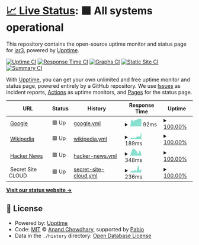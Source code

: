 # [📈 Live Status](https://capatres.com.ar): <!--live status--> **🟩 All systems operational**

This repository contains the open-source uptime monitor and status page for [jar3](https://capatres.com.ar), powered by [Upptime](https://github.com/upptime/upptime).

[![Uptime CI](https://github.com/jar3/upptime/workflows/Uptime%20CI/badge.svg)](https://github.com/jar3/upptime/actions?query=workflow%3A%22Uptime+CI%22)
[![Response Time CI](https://github.com/jar3/upptime/workflows/Response%20Time%20CI/badge.svg)](https://github.com/jar3/upptime/actions?query=workflow%3A%22Response+Time+CI%22)
[![Graphs CI](https://github.com/jar3/upptime/workflows/Graphs%20CI/badge.svg)](https://github.com/jar3/upptime/actions?query=workflow%3A%22Graphs+CI%22)
[![Static Site CI](https://github.com/jar3/upptime/workflows/Static%20Site%20CI/badge.svg)](https://github.com/jar3/upptime/actions?query=workflow%3A%22Static+Site+CI%22)
[![Summary CI](https://github.com/jar3/upptime/workflows/Summary%20CI/badge.svg)](https://github.com/jar3/upptime/actions?query=workflow%3A%22Summary+CI%22)

With [Upptime](https://upptime.js.org), you can get your own unlimited and free uptime monitor and status page, powered entirely by a GitHub repository. We use [Issues](https://github.com/jar3/upptime/issues) as incident reports, [Actions](https://github.com/jar3/upptime/actions) as uptime monitors, and [Pages](https://capatres.com.ar) for the status page.

<!--start: status pages-->
<!-- This summary is generated by Upptime (https://github.com/upptime/upptime) -->
<!-- Do not edit this manually, your changes will be overwritten -->
<!-- prettier-ignore -->
| URL | Status | History | Response Time | Uptime |
| --- | ------ | ------- | ------------- | ------ |
| <img alt="" src="https://icons.duckduckgo.com/ip3/www.google.com.ico" height="13"> [Google](https://www.google.com) | 🟩 Up | [google.yml](https://github.com/jar3/upptime/commits/HEAD/history/google.yml) | <details><summary><img alt="Response time graph" src="./graphs/google/response-time-week.png" height="20"> 92ms</summary><br><a href="https://jar3.github.io/upptime/history/google"><img alt="Response time 110" src="https://img.shields.io/endpoint?url=https%3A%2F%2Fraw.githubusercontent.com%2Fjar3%2Fupptime%2FHEAD%2Fapi%2Fgoogle%2Fresponse-time.json"></a><br><a href="https://jar3.github.io/upptime/history/google"><img alt="24-hour response time 108" src="https://img.shields.io/endpoint?url=https%3A%2F%2Fraw.githubusercontent.com%2Fjar3%2Fupptime%2FHEAD%2Fapi%2Fgoogle%2Fresponse-time-day.json"></a><br><a href="https://jar3.github.io/upptime/history/google"><img alt="7-day response time 92" src="https://img.shields.io/endpoint?url=https%3A%2F%2Fraw.githubusercontent.com%2Fjar3%2Fupptime%2FHEAD%2Fapi%2Fgoogle%2Fresponse-time-week.json"></a><br><a href="https://jar3.github.io/upptime/history/google"><img alt="30-day response time 114" src="https://img.shields.io/endpoint?url=https%3A%2F%2Fraw.githubusercontent.com%2Fjar3%2Fupptime%2FHEAD%2Fapi%2Fgoogle%2Fresponse-time-month.json"></a><br><a href="https://jar3.github.io/upptime/history/google"><img alt="1-year response time 110" src="https://img.shields.io/endpoint?url=https%3A%2F%2Fraw.githubusercontent.com%2Fjar3%2Fupptime%2FHEAD%2Fapi%2Fgoogle%2Fresponse-time-year.json"></a></details> | <details><summary><a href="https://jar3.github.io/upptime/history/google">100.00%</a></summary><a href="https://jar3.github.io/upptime/history/google"><img alt="All-time uptime 100.00%" src="https://img.shields.io/endpoint?url=https%3A%2F%2Fraw.githubusercontent.com%2Fjar3%2Fupptime%2FHEAD%2Fapi%2Fgoogle%2Fuptime.json"></a><br><a href="https://jar3.github.io/upptime/history/google"><img alt="24-hour uptime 100.00%" src="https://img.shields.io/endpoint?url=https%3A%2F%2Fraw.githubusercontent.com%2Fjar3%2Fupptime%2FHEAD%2Fapi%2Fgoogle%2Fuptime-day.json"></a><br><a href="https://jar3.github.io/upptime/history/google"><img alt="7-day uptime 100.00%" src="https://img.shields.io/endpoint?url=https%3A%2F%2Fraw.githubusercontent.com%2Fjar3%2Fupptime%2FHEAD%2Fapi%2Fgoogle%2Fuptime-week.json"></a><br><a href="https://jar3.github.io/upptime/history/google"><img alt="30-day uptime 100.00%" src="https://img.shields.io/endpoint?url=https%3A%2F%2Fraw.githubusercontent.com%2Fjar3%2Fupptime%2FHEAD%2Fapi%2Fgoogle%2Fuptime-month.json"></a><br><a href="https://jar3.github.io/upptime/history/google"><img alt="1-year uptime 99.99%" src="https://img.shields.io/endpoint?url=https%3A%2F%2Fraw.githubusercontent.com%2Fjar3%2Fupptime%2FHEAD%2Fapi%2Fgoogle%2Fuptime-year.json"></a></details>
| <img alt="" src="https://icons.duckduckgo.com/ip3/en.wikipedia.org.ico" height="13"> [Wikipedia](https://en.wikipedia.org) | 🟩 Up | [wikipedia.yml](https://github.com/jar3/upptime/commits/HEAD/history/wikipedia.yml) | <details><summary><img alt="Response time graph" src="./graphs/wikipedia/response-time-week.png" height="20"> 189ms</summary><br><a href="https://jar3.github.io/upptime/history/wikipedia"><img alt="Response time 191" src="https://img.shields.io/endpoint?url=https%3A%2F%2Fraw.githubusercontent.com%2Fjar3%2Fupptime%2FHEAD%2Fapi%2Fwikipedia%2Fresponse-time.json"></a><br><a href="https://jar3.github.io/upptime/history/wikipedia"><img alt="24-hour response time 66" src="https://img.shields.io/endpoint?url=https%3A%2F%2Fraw.githubusercontent.com%2Fjar3%2Fupptime%2FHEAD%2Fapi%2Fwikipedia%2Fresponse-time-day.json"></a><br><a href="https://jar3.github.io/upptime/history/wikipedia"><img alt="7-day response time 189" src="https://img.shields.io/endpoint?url=https%3A%2F%2Fraw.githubusercontent.com%2Fjar3%2Fupptime%2FHEAD%2Fapi%2Fwikipedia%2Fresponse-time-week.json"></a><br><a href="https://jar3.github.io/upptime/history/wikipedia"><img alt="30-day response time 123" src="https://img.shields.io/endpoint?url=https%3A%2F%2Fraw.githubusercontent.com%2Fjar3%2Fupptime%2FHEAD%2Fapi%2Fwikipedia%2Fresponse-time-month.json"></a><br><a href="https://jar3.github.io/upptime/history/wikipedia"><img alt="1-year response time 191" src="https://img.shields.io/endpoint?url=https%3A%2F%2Fraw.githubusercontent.com%2Fjar3%2Fupptime%2FHEAD%2Fapi%2Fwikipedia%2Fresponse-time-year.json"></a></details> | <details><summary><a href="https://jar3.github.io/upptime/history/wikipedia">100.00%</a></summary><a href="https://jar3.github.io/upptime/history/wikipedia"><img alt="All-time uptime 100.00%" src="https://img.shields.io/endpoint?url=https%3A%2F%2Fraw.githubusercontent.com%2Fjar3%2Fupptime%2FHEAD%2Fapi%2Fwikipedia%2Fuptime.json"></a><br><a href="https://jar3.github.io/upptime/history/wikipedia"><img alt="24-hour uptime 100.00%" src="https://img.shields.io/endpoint?url=https%3A%2F%2Fraw.githubusercontent.com%2Fjar3%2Fupptime%2FHEAD%2Fapi%2Fwikipedia%2Fuptime-day.json"></a><br><a href="https://jar3.github.io/upptime/history/wikipedia"><img alt="7-day uptime 100.00%" src="https://img.shields.io/endpoint?url=https%3A%2F%2Fraw.githubusercontent.com%2Fjar3%2Fupptime%2FHEAD%2Fapi%2Fwikipedia%2Fuptime-week.json"></a><br><a href="https://jar3.github.io/upptime/history/wikipedia"><img alt="30-day uptime 100.00%" src="https://img.shields.io/endpoint?url=https%3A%2F%2Fraw.githubusercontent.com%2Fjar3%2Fupptime%2FHEAD%2Fapi%2Fwikipedia%2Fuptime-month.json"></a><br><a href="https://jar3.github.io/upptime/history/wikipedia"><img alt="1-year uptime 100.00%" src="https://img.shields.io/endpoint?url=https%3A%2F%2Fraw.githubusercontent.com%2Fjar3%2Fupptime%2FHEAD%2Fapi%2Fwikipedia%2Fuptime-year.json"></a></details>
| <img alt="" src="https://icons.duckduckgo.com/ip3/news.ycombinator.com.ico" height="13"> [Hacker News](https://news.ycombinator.com) | 🟩 Up | [hacker-news.yml](https://github.com/jar3/upptime/commits/HEAD/history/hacker-news.yml) | <details><summary><img alt="Response time graph" src="./graphs/hacker-news/response-time-week.png" height="20"> 348ms</summary><br><a href="https://jar3.github.io/upptime/history/hacker-news"><img alt="Response time 343" src="https://img.shields.io/endpoint?url=https%3A%2F%2Fraw.githubusercontent.com%2Fjar3%2Fupptime%2FHEAD%2Fapi%2Fhacker-news%2Fresponse-time.json"></a><br><a href="https://jar3.github.io/upptime/history/hacker-news"><img alt="24-hour response time 379" src="https://img.shields.io/endpoint?url=https%3A%2F%2Fraw.githubusercontent.com%2Fjar3%2Fupptime%2FHEAD%2Fapi%2Fhacker-news%2Fresponse-time-day.json"></a><br><a href="https://jar3.github.io/upptime/history/hacker-news"><img alt="7-day response time 348" src="https://img.shields.io/endpoint?url=https%3A%2F%2Fraw.githubusercontent.com%2Fjar3%2Fupptime%2FHEAD%2Fapi%2Fhacker-news%2Fresponse-time-week.json"></a><br><a href="https://jar3.github.io/upptime/history/hacker-news"><img alt="30-day response time 373" src="https://img.shields.io/endpoint?url=https%3A%2F%2Fraw.githubusercontent.com%2Fjar3%2Fupptime%2FHEAD%2Fapi%2Fhacker-news%2Fresponse-time-month.json"></a><br><a href="https://jar3.github.io/upptime/history/hacker-news"><img alt="1-year response time 343" src="https://img.shields.io/endpoint?url=https%3A%2F%2Fraw.githubusercontent.com%2Fjar3%2Fupptime%2FHEAD%2Fapi%2Fhacker-news%2Fresponse-time-year.json"></a></details> | <details><summary><a href="https://jar3.github.io/upptime/history/hacker-news">100.00%</a></summary><a href="https://jar3.github.io/upptime/history/hacker-news"><img alt="All-time uptime 100.00%" src="https://img.shields.io/endpoint?url=https%3A%2F%2Fraw.githubusercontent.com%2Fjar3%2Fupptime%2FHEAD%2Fapi%2Fhacker-news%2Fuptime.json"></a><br><a href="https://jar3.github.io/upptime/history/hacker-news"><img alt="24-hour uptime 100.00%" src="https://img.shields.io/endpoint?url=https%3A%2F%2Fraw.githubusercontent.com%2Fjar3%2Fupptime%2FHEAD%2Fapi%2Fhacker-news%2Fuptime-day.json"></a><br><a href="https://jar3.github.io/upptime/history/hacker-news"><img alt="7-day uptime 100.00%" src="https://img.shields.io/endpoint?url=https%3A%2F%2Fraw.githubusercontent.com%2Fjar3%2Fupptime%2FHEAD%2Fapi%2Fhacker-news%2Fuptime-week.json"></a><br><a href="https://jar3.github.io/upptime/history/hacker-news"><img alt="30-day uptime 100.00%" src="https://img.shields.io/endpoint?url=https%3A%2F%2Fraw.githubusercontent.com%2Fjar3%2Fupptime%2FHEAD%2Fapi%2Fhacker-news%2Fuptime-month.json"></a><br><a href="https://jar3.github.io/upptime/history/hacker-news"><img alt="1-year uptime 100.00%" src="https://img.shields.io/endpoint?url=https%3A%2F%2Fraw.githubusercontent.com%2Fjar3%2Fupptime%2FHEAD%2Fapi%2Fhacker-news%2Fuptime-year.json"></a></details>
| <img alt="" src="https://icons.duckduckgo.com/ip3/null.ico" height="13"> Secret Site CLOUD | 🟩 Up | [secret-site-cloud.yml](https://github.com/jar3/upptime/commits/HEAD/history/secret-site-cloud.yml) | <details><summary><img alt="Response time graph" src="./graphs/secret-site-cloud/response-time-week.png" height="20"> 236ms</summary><br><a href="https://jar3.github.io/upptime/history/secret-site-cloud"><img alt="Response time 1028" src="https://img.shields.io/endpoint?url=https%3A%2F%2Fraw.githubusercontent.com%2Fjar3%2Fupptime%2FHEAD%2Fapi%2Fsecret-site-cloud%2Fresponse-time.json"></a><br><a href="https://jar3.github.io/upptime/history/secret-site-cloud"><img alt="24-hour response time 105" src="https://img.shields.io/endpoint?url=https%3A%2F%2Fraw.githubusercontent.com%2Fjar3%2Fupptime%2FHEAD%2Fapi%2Fsecret-site-cloud%2Fresponse-time-day.json"></a><br><a href="https://jar3.github.io/upptime/history/secret-site-cloud"><img alt="7-day response time 236" src="https://img.shields.io/endpoint?url=https%3A%2F%2Fraw.githubusercontent.com%2Fjar3%2Fupptime%2FHEAD%2Fapi%2Fsecret-site-cloud%2Fresponse-time-week.json"></a><br><a href="https://jar3.github.io/upptime/history/secret-site-cloud"><img alt="30-day response time 189" src="https://img.shields.io/endpoint?url=https%3A%2F%2Fraw.githubusercontent.com%2Fjar3%2Fupptime%2FHEAD%2Fapi%2Fsecret-site-cloud%2Fresponse-time-month.json"></a><br><a href="https://jar3.github.io/upptime/history/secret-site-cloud"><img alt="1-year response time 1028" src="https://img.shields.io/endpoint?url=https%3A%2F%2Fraw.githubusercontent.com%2Fjar3%2Fupptime%2FHEAD%2Fapi%2Fsecret-site-cloud%2Fresponse-time-year.json"></a></details> | <details><summary><a href="https://jar3.github.io/upptime/history/secret-site-cloud">100.00%</a></summary><a href="https://jar3.github.io/upptime/history/secret-site-cloud"><img alt="All-time uptime 99.96%" src="https://img.shields.io/endpoint?url=https%3A%2F%2Fraw.githubusercontent.com%2Fjar3%2Fupptime%2FHEAD%2Fapi%2Fsecret-site-cloud%2Fuptime.json"></a><br><a href="https://jar3.github.io/upptime/history/secret-site-cloud"><img alt="24-hour uptime 100.00%" src="https://img.shields.io/endpoint?url=https%3A%2F%2Fraw.githubusercontent.com%2Fjar3%2Fupptime%2FHEAD%2Fapi%2Fsecret-site-cloud%2Fuptime-day.json"></a><br><a href="https://jar3.github.io/upptime/history/secret-site-cloud"><img alt="7-day uptime 100.00%" src="https://img.shields.io/endpoint?url=https%3A%2F%2Fraw.githubusercontent.com%2Fjar3%2Fupptime%2FHEAD%2Fapi%2Fsecret-site-cloud%2Fuptime-week.json"></a><br><a href="https://jar3.github.io/upptime/history/secret-site-cloud"><img alt="30-day uptime 100.00%" src="https://img.shields.io/endpoint?url=https%3A%2F%2Fraw.githubusercontent.com%2Fjar3%2Fupptime%2FHEAD%2Fapi%2Fsecret-site-cloud%2Fuptime-month.json"></a><br><a href="https://jar3.github.io/upptime/history/secret-site-cloud"><img alt="1-year uptime 99.96%" src="https://img.shields.io/endpoint?url=https%3A%2F%2Fraw.githubusercontent.com%2Fjar3%2Fupptime%2FHEAD%2Fapi%2Fsecret-site-cloud%2Fuptime-year.json"></a></details>

<!--end: status pages-->

[**Visit our status website →**](https://capatres.com.ar)

## 📄 License

- Powered by: [Upptime](https://github.com/upptime/upptime)
- Code: [MIT](./LICENSE) © [Anand Chowdhary](https://anandchowdhary.com), supported by [Pabio](https://pabio.com)
- Data in the `./history` directory: [Open Database License](https://opendatacommons.org/licenses/odbl/1-0/)
